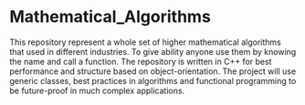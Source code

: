 # Mathematical_Algorithms
This repository represent a whole set of higher mathematical algorithms that used in different industries. To give ability anyone use them by knowing the name and call a function. The repository is written in C++ for best performance and structure based on object-orientation. The project will use generic classes, best practices in algorithms and functional programming to be future-proof in much complex applications.   
